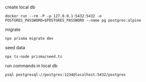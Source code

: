create local db

```
docker run --rm -P -p 127.0.0.1:5432:5432 -e POSTGRES_PASSWORD=$POSTGRES_PASSWORD --name pg postgres:alpine
```

migrate

```
npx prisma migrate dev
```

seed data

```
npx ts-node prisma/seed.ts
```

run commands in local db

```
psql postgresql://postgres:1234@localhost:5432/postgres
```
